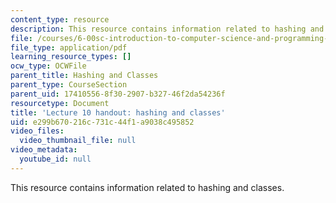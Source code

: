 ```yaml
---
content_type: resource
description: This resource contains information related to hashing and classes.
file: /courses/6-00sc-introduction-to-computer-science-and-programming-spring-2011/e299b670216c731c44f1a9038c495852_MIT6_00SCS11_lec10.pdf
file_type: application/pdf
learning_resource_types: []
ocw_type: OCWFile
parent_title: Hashing and Classes
parent_type: CourseSection
parent_uid: 17410556-8f30-2907-b327-46f2da54236f
resourcetype: Document
title: 'Lecture 10 handout: hashing and classes'
uid: e299b670-216c-731c-44f1-a9038c495852
video_files:
  video_thumbnail_file: null
video_metadata:
  youtube_id: null
---
```

This resource contains information related to hashing and classes.


